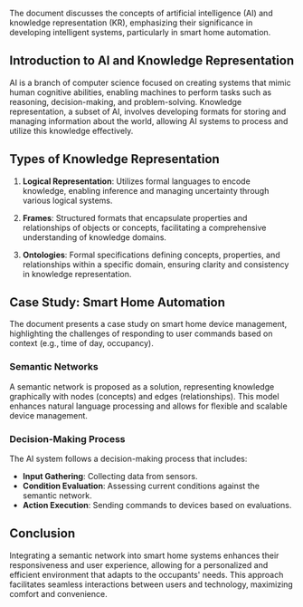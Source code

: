 The document discusses the concepts of artificial intelligence (AI) and knowledge representation (KR), emphasizing their significance in developing intelligent systems, particularly in smart home automation.

## Introduction to AI and Knowledge Representation

AI is a branch of computer science focused on creating systems that mimic human cognitive abilities, enabling machines to perform tasks such as reasoning, decision-making, and problem-solving. Knowledge representation, a subset of AI, involves developing formats for storing and managing information about the world, allowing AI systems to process and utilize this knowledge effectively.

## Types of Knowledge Representation

1. **Logical Representation**: Utilizes formal languages to encode knowledge, enabling inference and managing uncertainty through various logical systems.
  
2. **Frames**: Structured formats that encapsulate properties and relationships of objects or concepts, facilitating a comprehensive understanding of knowledge domains.

3. **Ontologies**: Formal specifications defining concepts, properties, and relationships within a specific domain, ensuring clarity and consistency in knowledge representation.

## Case Study: Smart Home Automation

The document presents a case study on smart home device management, highlighting the challenges of responding to user commands based on context (e.g., time of day, occupancy). 

### Semantic Networks

A semantic network is proposed as a solution, representing knowledge graphically with nodes (concepts) and edges (relationships). This model enhances natural language processing and allows for flexible and scalable device management.

### Decision-Making Process

The AI system follows a decision-making process that includes:

- **Input Gathering**: Collecting data from sensors.
- **Condition Evaluation**: Assessing current conditions against the semantic network.
- **Action Execution**: Sending commands to devices based on evaluations.

## Conclusion

Integrating a semantic network into smart home systems enhances their responsiveness and user experience, allowing for a personalized and efficient environment that adapts to the occupants' needs. This approach facilitates seamless interactions between users and technology, maximizing comfort and convenience.
